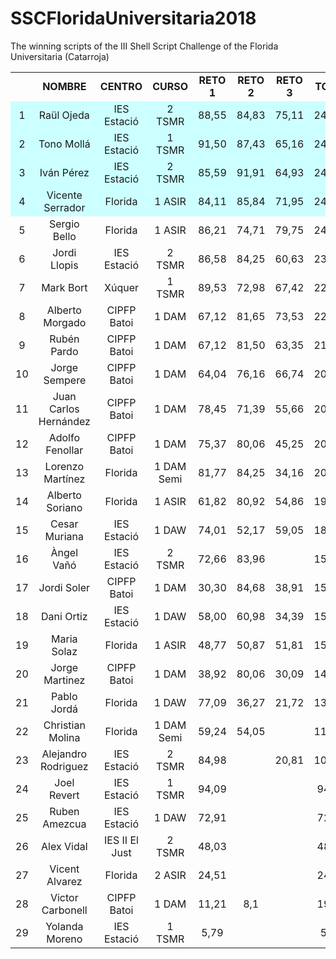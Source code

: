 # SSCFloridaUniversitaria2018
The winning scripts of the III Shell Script Challenge of the Florida Universitaria (Catarroja)

<table width="673">
<tbody>
<tr>
<td style="text-align:center;" width="35"></td>
<td style="text-align:center;" width="183"><strong>NOMBRE</strong></td>
<td style="text-align:center;" width="115"><strong>CENTRO</strong></td>
<td style="text-align:center;" width="105"><strong>CURSO</strong></td>
<td style="text-align:center;" width="58"><strong>RETO 1</strong></td>
<td style="text-align:center;" width="57"><strong>RETO 2</strong></td>
<td style="text-align:center;" width="63"><strong>RETO 3</strong></td>
<td style="text-align:center;" width="57"><strong>TOTAL</strong></td>
</tr>
<tr>
<td style="text-align:center;" bgcolor="#CCFFFF">1</td>
<td style="text-align:center;" bgcolor="#CCFFFF">Raül Ojeda</td>
<td style="text-align:center;" bgcolor="#CCFFFF">IES Estació</td>
<td style="text-align:center;" bgcolor="#CCFFFF">2 TSMR</td>
<td style="text-align:center;" bgcolor="#CCFFFF">88,55</td>
<td style="text-align:center;" bgcolor="#CCFFFF">84,83</td>
<td style="text-align:center;" bgcolor="#CCFFFF">75,11</td>
<td style="text-align:center;" bgcolor="#CCFFFF">248,49</td>
</tr>
<tr>
<td style="text-align:center;" bgcolor="#CCFFFF">2</td>
<td style="text-align:center;" bgcolor="#CCFFFF">Tono Mollá</td>
<td style="text-align:center;" bgcolor="#CCFFFF">IES Estació</td>
<td style="text-align:center;" bgcolor="#CCFFFF">1 TSMR</td>
<td style="text-align:center;" bgcolor="#CCFFFF">91,50</td>
<td style="text-align:center;" bgcolor="#CCFFFF">87,43</td>
<td style="text-align:center;" bgcolor="#CCFFFF">65,16</td>
<td style="text-align:center;" bgcolor="#CCFFFF">244,09</td>
</tr>
<tr>
<td style="text-align:center;" bgcolor="#CCFFFF">3</td>
<td style="text-align:center;" bgcolor="#CCFFFF">Iván Pérez</td>
<td style="text-align:center;" bgcolor="#CCFFFF">IES Estació</td>
<td style="text-align:center;" bgcolor="#CCFFFF">2 TSMR</td>
<td style="text-align:center;" bgcolor="#CCFFFF">85,59</td>
<td style="text-align:center;" bgcolor="#CCFFFF">91,91</td>
<td style="text-align:center;" bgcolor="#CCFFFF">64,93</td>
<td style="text-align:center;" bgcolor="#CCFFFF">242,43</td>
</tr>
<tr>
<td style="text-align:center;" bgcolor="#CCFFFF">4</td>
<td style="text-align:center;" bgcolor="#CCFFFF">Vicente Serrador</td>
<td style="text-align:center;" bgcolor="#CCFFFF">Florida</td>
<td style="text-align:center;" bgcolor="#CCFFFF">1 ASIR</td>
<td style="text-align:center;" bgcolor="#CCFFFF">84,11</td>
<td style="text-align:center;" bgcolor="#CCFFFF">85,84</td>
<td style="text-align:center;" bgcolor="#CCFFFF">71,95</td>
<td style="text-align:center;" bgcolor="#CCFFFF">241,90</td>
</tr>
<tr>
<td style="text-align:center;">5</td>
<td style="text-align:center;">Sergio Bello</td>
<td style="text-align:center;">Florida</td>
<td style="text-align:center;">1 ASIR</td>
<td style="text-align:center;">86,21</td>
<td style="text-align:center;">74,71</td>
<td style="text-align:center;">79,75</td>
<td style="text-align:center;">240,67</td>
</tr>
<tr>
<td style="text-align:center;">6</td>
<td style="text-align:center;">Jordi Llopis</td>
<td style="text-align:center;">IES Estació</td>
<td style="text-align:center;">2 TSMR</td>
<td style="text-align:center;">86,58</td>
<td style="text-align:center;">84,25</td>
<td style="text-align:center;">60,63</td>
<td style="text-align:center;">231,46</td>
</tr>
<tr>
<td style="text-align:center;">7</td>
<td style="text-align:center;">Mark Bort</td>
<td style="text-align:center;">Xúquer</td>
<td style="text-align:center;">1 TSMR</td>
<td style="text-align:center;">89,53</td>
<td style="text-align:center;">72,98</td>
<td style="text-align:center;">67,42</td>
<td style="text-align:center;">229,93</td>
</tr>
<tr>
<td style="text-align:center;">8</td>
<td style="text-align:center;">Alberto Morgado</td>
<td style="text-align:center;">CIPFP Batoi</td>
<td style="text-align:center;">1 DAM</td>
<td style="text-align:center;">67,12</td>
<td style="text-align:center;">81,65</td>
<td style="text-align:center;">73,53</td>
<td style="text-align:center;">222,30</td>
</tr>
<tr>
<td style="text-align:center;">9</td>
<td style="text-align:center;">Rubén Pardo</td>
<td style="text-align:center;">CIPFP Batoi</td>
<td style="text-align:center;">1 DAM</td>
<td style="text-align:center;">67,12</td>
<td style="text-align:center;">81,50</td>
<td style="text-align:center;">63,35</td>
<td style="text-align:center;">211,97</td>
</tr>
<tr>
<td style="text-align:center;">10</td>
<td style="text-align:center;">Jorge Sempere</td>
<td style="text-align:center;">CIPFP Batoi</td>
<td style="text-align:center;">1 DAM</td>
<td style="text-align:center;">64,04</td>
<td style="text-align:center;">76,16</td>
<td style="text-align:center;">66,74</td>
<td style="text-align:center;">206,94</td>
</tr>
<tr>
<td style="text-align:center;">11</td>
<td style="text-align:center;">Juan Carlos Hernández</td>
<td style="text-align:center;">CIPFP Batoi</td>
<td style="text-align:center;">1 DAM</td>
<td style="text-align:center;">78,45</td>
<td style="text-align:center;">71,39</td>
<td style="text-align:center;">55,66</td>
<td style="text-align:center;">205,49</td>
</tr>
<tr>
<td style="text-align:center;">12</td>
<td style="text-align:center;">Adolfo Fenollar</td>
<td style="text-align:center;">CIPFP Batoi</td>
<td style="text-align:center;">1 DAM</td>
<td style="text-align:center;">75,37</td>
<td style="text-align:center;">80,06</td>
<td style="text-align:center;">45,25</td>
<td style="text-align:center;">200,68</td>
</tr>
<tr>
<td style="text-align:center;">13</td>
<td style="text-align:center;">Lorenzo Martínez</td>
<td style="text-align:center;">Florida</td>
<td style="text-align:center;">1 DAM Semi</td>
<td style="text-align:center;">81,77</td>
<td style="text-align:center;">84,25</td>
<td style="text-align:center;">34,16</td>
<td style="text-align:center;">200,18</td>
</tr>
<tr>
<td style="text-align:center;">14</td>
<td style="text-align:center;">Alberto Soriano</td>
<td style="text-align:center;">Florida</td>
<td style="text-align:center;">1 ASIR</td>
<td style="text-align:center;">61,82</td>
<td style="text-align:center;">80,92</td>
<td style="text-align:center;">54,86</td>
<td style="text-align:center;">197,61</td>
</tr>
<tr>
<td style="text-align:center;">15</td>
<td style="text-align:center;">Cesar Muriana</td>
<td style="text-align:center;">IES Estació</td>
<td style="text-align:center;">1 DAW</td>
<td style="text-align:center;">74,01</td>
<td style="text-align:center;">52,17</td>
<td style="text-align:center;">59,05</td>
<td style="text-align:center;">185,23</td>
</tr>
<tr>
<td style="text-align:center;">16</td>
<td style="text-align:center;">Àngel Vañó</td>
<td style="text-align:center;">IES Estació</td>
<td style="text-align:center;">2 TSMR</td>
<td style="text-align:center;">72,66</td>
<td style="text-align:center;">83,96</td>
<td style="text-align:center;"></td>
<td style="text-align:center;">156,62</td>
</tr>
<tr>
<td style="text-align:center;">17</td>
<td style="text-align:center;">Jordi Soler</td>
<td style="text-align:center;">CIPFP Batoi</td>
<td style="text-align:center;">1 DAM</td>
<td style="text-align:center;">30,30</td>
<td style="text-align:center;">84,68</td>
<td style="text-align:center;">38,91</td>
<td style="text-align:center;">153,89</td>
</tr>
<tr>
<td style="text-align:center;">18</td>
<td style="text-align:center;">Dani Ortiz</td>
<td style="text-align:center;">IES Estació</td>
<td style="text-align:center;">1 DAW</td>
<td style="text-align:center;">58,00</td>
<td style="text-align:center;">60,98</td>
<td style="text-align:center;">34,39</td>
<td style="text-align:center;">153,38</td>
</tr>
<tr>
<td style="text-align:center;">19</td>
<td style="text-align:center;">Maria Solaz</td>
<td style="text-align:center;">Florida</td>
<td style="text-align:center;">1 ASIR</td>
<td style="text-align:center;">48,77</td>
<td style="text-align:center;">50,87</td>
<td style="text-align:center;">51,81</td>
<td style="text-align:center;">151,45</td>
</tr>
<tr>
<td style="text-align:center;">20</td>
<td style="text-align:center;">Jorge Martinez</td>
<td style="text-align:center;">CIPFP Batoi</td>
<td style="text-align:center;">1 DAM</td>
<td style="text-align:center;">38,92</td>
<td style="text-align:center;">80,06</td>
<td style="text-align:center;">30,09</td>
<td style="text-align:center;">149,06</td>
</tr>
<tr>
<td style="text-align:center;">21</td>
<td style="text-align:center;">Pablo Jordá</td>
<td style="text-align:center;">Florida</td>
<td style="text-align:center;">1 DAW</td>
<td style="text-align:center;">77,09</td>
<td style="text-align:center;">36,27</td>
<td style="text-align:center;">21,72</td>
<td style="text-align:center;">135,08</td>
</tr>
<tr>
<td style="text-align:center;">22</td>
<td style="text-align:center;">Christian Molina</td>
<td style="text-align:center;">Florida</td>
<td style="text-align:center;">1 DAM Semi</td>
<td style="text-align:center;">59,24</td>
<td style="text-align:center;">54,05</td>
<td style="text-align:center;"></td>
<td style="text-align:center;">113,28</td>
</tr>
<tr>
<td style="text-align:center;">23</td>
<td style="text-align:center;">Alejandro Rodriguez</td>
<td style="text-align:center;">IES Estació</td>
<td style="text-align:center;">2 TSMR</td>
<td style="text-align:center;">84,98</td>
<td style="text-align:center;"></td>
<td style="text-align:center;">20,81</td>
<td style="text-align:center;">105,79</td>
</tr>
<tr>
<td style="text-align:center;">24</td>
<td style="text-align:center;">Joel Revert</td>
<td style="text-align:center;">IES Estació</td>
<td style="text-align:center;">1 TSMR</td>
<td style="text-align:center;">94,09</td>
<td style="text-align:center;"></td>
<td style="text-align:center;"></td>
<td style="text-align:center;">94,09</td>
</tr>
<tr>
<td style="text-align:center;">25</td>
<td style="text-align:center;">Ruben Amezcua</td>
<td style="text-align:center;">IES Estació</td>
<td style="text-align:center;">1 DAW</td>
<td style="text-align:center;">72,91</td>
<td style="text-align:center;"></td>
<td style="text-align:center;"></td>
<td style="text-align:center;">72,91</td>
</tr>
<tr>
<td style="text-align:center;">26</td>
<td style="text-align:center;">Alex Vidal</td>
<td style="text-align:center;">IES II El Just</td>
<td style="text-align:center;">2 TSMR</td>
<td style="text-align:center;">48,03</td>
<td style="text-align:center;"></td>
<td style="text-align:center;"></td>
<td style="text-align:center;">48,03</td>
</tr>
<tr>
<td style="text-align:center;">27</td>
<td style="text-align:center;">Vicent Alvarez</td>
<td style="text-align:center;">Florida</td>
<td style="text-align:center;">2 ASIR</td>
<td style="text-align:center;">24,51</td>
<td style="text-align:center;"></td>
<td style="text-align:center;"></td>
<td style="text-align:center;">24,51</td>
</tr>
<tr>
<td style="text-align:center;">28</td>
<td style="text-align:center;">Victor Carbonell</td>
<td style="text-align:center;">CIPFP Batoi</td>
<td style="text-align:center;">1 DAM</td>
<td style="text-align:center;">11,21</td>
<td style="text-align:center;">8,1</td>
<td style="text-align:center;"></td>
<td style="text-align:center;">19,31</td>
</tr>
<tr>
<td style="text-align:center;">29</td>
<td style="text-align:center;">Yolanda Moreno</td>
<td style="text-align:center;">IES Estació</td>
<td style="text-align:center;">1 TSMR</td>
<td style="text-align:center;">5,79</td>
<td style="text-align:center;"></td>
<td style="text-align:center;"></td>
<td style="text-align:center;">5,79</td>
</tr>
</tbody>
</table>

